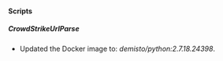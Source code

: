 
#### Scripts
##### CrowdStrikeUrlParse
- Updated the Docker image to: *demisto/python:2.7.18.24398*.